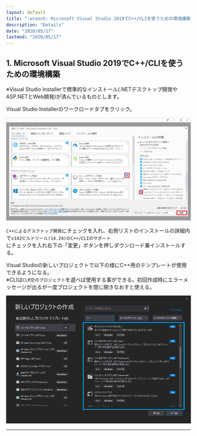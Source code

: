 ```yaml
---
layout: default
title: ":wrench: Microsoft Visual Studio 2019でC++/CLIを使うための環境構築"
description: "Details"
date: "2020/05/17"
lastmod: "2020/05/17"
---
```


## 1. Microsoft Visual Studio 2019でC++/CLIを使うための環境構築

※Visual Studio Installerで標準的なインストール(.NETデスクトップ開発やASP.NETとWeb開発)が済んでいるものとします。  

Visual Studio Installerのワークロードタブをクリック。 

![1-1](VsAddInst/VsCppCliInstalls.png)

`C++によるデスクトップ開発`にチェックを入れ、右側リストのインストールの詳細内で`v142ビルドツール(14.24)のC++/CLIのサポート`  
にチェックを入れ右下の「変更」ボタンを押しダウンロード兼インストールする。  

Visual Studioの新しいプロジェクトで以下の様にC++用のテンプレートが使用できるようになる。  
※CLIは`CLR空のプロジェクト`を選べば使用する事ができる。初回作成時にエラーメッセージが出るが一度プロジェクトを閉じ開きなおすと使える。  

![1-2](VsAddInst/VsCppCliInstall2s.png)

* * *

